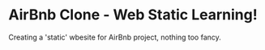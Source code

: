 # AirBnb Clone - Web Static Learning!

Creating a 'static' wbesite for AirBnb project, nothing too fancy.
